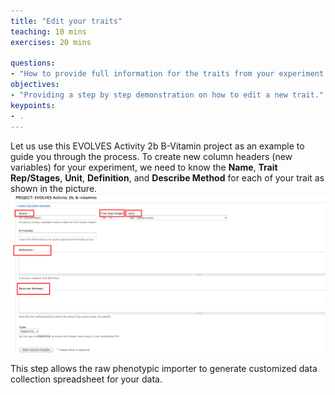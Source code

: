 ```yaml
---
title: "Edit your traits"
teaching: 10 mins
exercises: 20 mins
 
questions:
- "How to provide full information for the traits from your experiment if it is does not exist yet?"
objectives:
- "Providing a step by step demonstration on how to edit a new trait."
keypoints:
- .
---
```




Let us use this EVOLVES Activity 2b B-Vitamin project as an example to guide you through the process.
To create new column headers (new variables) for your experiment, we need to know the **Name**, **Trait Rep/Stages**, **Unit**, **Definition**, and **Describe Method** for each of your trait as shown in the picture.
![Screenshot of main code listing](../fig/howto-upload-raw-phenotypic-data.1.png)

This step allows the raw phenotypic importer to generate customized  data collection spreadsheet for your data. 
